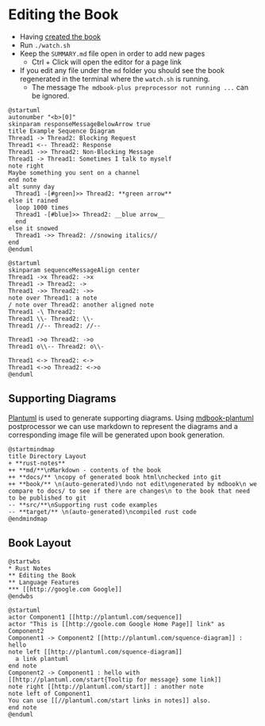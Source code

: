 # Editing the Book

- Having [created the book](./create_book.md)
- Run `./watch.sh`
- Keep the `SUMMARY.md` file open in order to add new pages
  - Ctrl + Click will open the editor for a page link
- If you edit any file under the `md` folder you should see the book regenerated in the terminal where the `watch.sh` is running.
  - The message `The mdbook-plus preprocessor not running ...` can be ignored.


```plantuml
@startuml
autonumber "<b>[0]"
skinparam responseMessageBelowArrow true
title Example Sequence Diagram
Thread1 -> Thread2: Blocking Request
Thread1 <-- Thread2: Response
Thread1 ->> Thread2: Non-Blocking Message
Thread1 -> Thread1: Sometimes I talk to myself
note right
Maybe something you sent on a channel
end note
alt sunny day
  Thread1 -[#green]>> Thread2: **green arrow**
else it rained
  loop 1000 times
  Thread1 -[#blue]>> Thread2: __blue arrow__
  end
else it snowed
  Thread1 ->> Thread2: //snowing italics//
end
@enduml
```

```plantuml
@startuml
skinparam sequenceMessageAlign center
Thread1 ->x Thread2: ->x
Thread1 -> Thread2: ->
Thread1 ->> Thread2: ->>
note over Thread1: a note
/ note over Thread2: another aligned note
Thread1 -\ Thread2:
Thread1 \\- Thread2: \\-
Thread1 //-- Thread2: //--

Thread1 ->o Thread2: ->o
Thread1 o\\-- Thread2: o\\-

Thread1 <-> Thread2: <->
Thread1 <->o Thread2: <->o
@enduml
```

## Supporting Diagrams
[Plantuml](https://plantuml.com/) is used to generate supporting diagrams.
Using [mdbook-plantuml](https://crates.io/crates/mdbook-plantuml) postprocessor we can use markdown to represent the diagrams and a corresponding image file will be generated upon book generation.

```plantuml
@startmindmap
title Directory Layout
+ **rust-notes**
++ **md/**\nMarkdown - contents of the book
++ **docs/** \ncopy of generated book html\nchecked into git
++ **book/** \n(auto-generated)\ndo not edit\ngenerated by mdbook\n we compare to docs/ to see if there are changes\n to the book that need to be published to git
-- **src/**\nSupporting rust code examples
-- **target/** \n(auto-generated)\ncompiled rust code
@endmindmap
```

## Book Layout
```plantuml
@startwbs
* Rust Notes
** Editing the Book
** Language Features
*** [[http://google.com Google]]
@endwbs
```

```plantuml
@startuml
actor Component1 [[http://plantuml.com/sequence]]
actor "This is [[http://goole.com Google Home Page]] link" as Component2
Component1 -> Component2 [[http://plantuml.com/squence-diagram]] : hello
note left [[http://plantuml.com/squence-diagram]]
  a link plantuml
end note
Component2 -> Component1 : hello with [[http://plantuml.com/start{Tooltip for message} some link]]
note right [[http://plantuml.com/start]] : another note
note left of Component1
You can use [[//plantuml.com/start links in notes]] also.
end note
@enduml
```